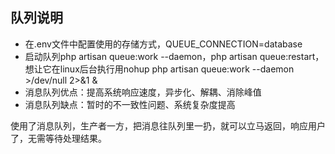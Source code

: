 
## 队列说明

- 在.env文件中配置使用的存储方式，QUEUE_CONNECTION=database
- 启动队列php artisan queue:work --daemon，php artisan queue:restart，想让它在linux后台执行用nohup php artisan queue:work --daemon >/dev/null 2>&1 &
- 消息队列优点：提高系统响应速度，异步化、解耦、消除峰值
- 消息队列缺点：暂时的不一致性问题、系统复杂度提高

使用了消息队列，生产者一方，把消息往队列里一扔，就可以立马返回，响应用户了，无需等待处理结果。
